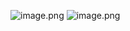 ![image.png](https://raw.githubusercontent.com/choodsire666/blog-img/main/MobaXterm/b05719218cc3c82d37e62b71f7c01890.png)
![image.png](https://raw.githubusercontent.com/choodsire666/blog-img/main/MobaXterm/e490f2284bbd8e17130000948acbc3de.png)
